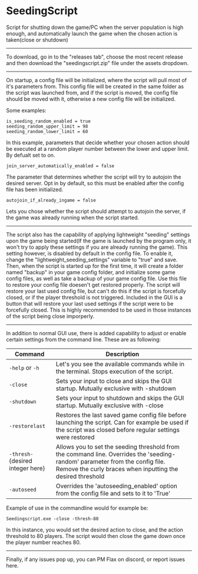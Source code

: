 # SeedingScript

Script for shutting down the game/PC when the server population is high enough, and automatically launch the game when the chosen action is taken(close or shutdown)
***
To download, go in to the "releases tab", choose the most recent release and then download the "seedingscript.zip" file under the assets dropdown.
***
On startup, a config file will be initialized, where the script will pull most of it's parameters from.
This config file will be created in the same folder as the script was launched from, and if the script is moved,
the config file should be moved with it, otherwise a new config file will be initialized.



Some examples:
````
is_seeding_random_enabled = true
seeding_random_upper_limit = 98
seeding_random_lower_limit = 60
````
In this example, parameters that decide whether your chosen action should be executed at a random player number between the lower and upper limit. By defualt set to on.
````
join_server_automatically_enabled = false
````
The parameter that determines whether the script will try to autojoin the desired server.
Opt in by default, so this must be enabled after the config file has been initialized.
````
autojoin_if_already_ingame = false
````
Lets you chose whether the script should attempt to autojoin the server, if the game was already running when the script started.


***


The script also has the capability of applying lightweight "seeding" settings upon the game
being started(If the game is launched by the program only,
it won't try to apply these settings if you are already running the game).
This setting however, is disabled by default in the config file.
To enable it, change the "lightweight_seeding_settings" variable to "true" and save.
Then, when the script is started up for the first time,
it will create a folder named "backup" in your game config folder,
and initialize some game config files, as well as take a backup of your game config file.
Use this file to restore your config file doesen't get restored properly.
The script will restore your last used config file,
but can't do this if the script is forcefully closed,
or if the player threshold is not triggered.
Included in the GUI is a button that will restore your last used settings if the script were to be forcefully closed.
This is highly recommended to be used in those instances of the script being close imporperly.
***
In addition to normal GUI use, there is added capability to adjust or enable certain settings from the command line.
These are as following:

| Command | Description |
|------------|-----------------|
| `-help` or `-h` | Let's you see the available commands while in the terminal. Stops execution of the script. |
| `-close` | Sets your input to close and skips the GUI startup. Mutually exclusive with -shutdown|
| `-shutdown` | Sets your input to shutdown and skips the GUI startup. Mutually exclusive with -close |
| `-restorelast` | Restores the last saved game config file before launching the script. Can for example be used if the script was closed before regular settings were restored|
| `-thresh-`{desired integer here}| Allows you to set the seeding threshold from the command line. Overrides the 'seeding-random' parameter from the config file. Remove the curly braces when inputting the desired threshold|
| `-autoseed` | Overrides the 'autoseeding_enabled' option from the config file and sets to it to 'True'

Example of use in the commandline would for example be:

````
Seedingscript.exe -close -thresh-80
````

In this instance, you would set the desired action to close, and the action threshold to 80 players.
The script would then close the game down once the player number reaches 80.



***
Finally, if any issues pop up, you can PM Flax on discord, or report issues here.